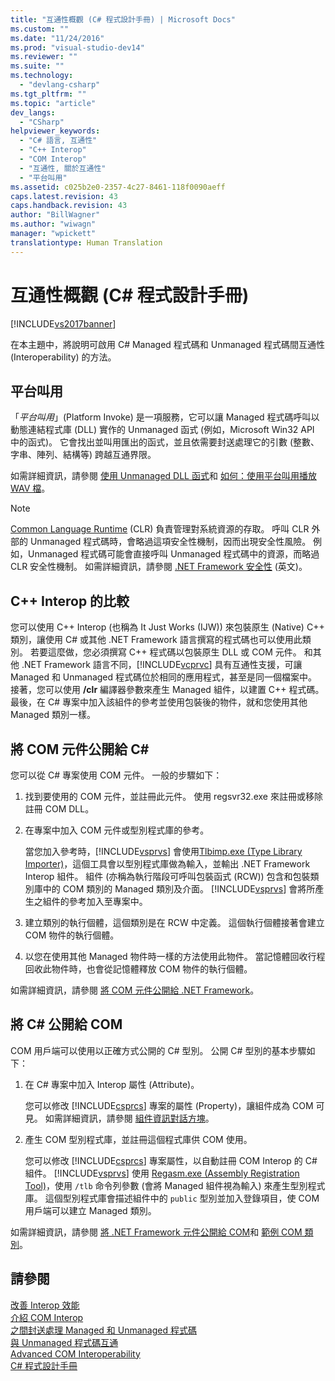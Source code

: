 ```yaml
---
title: "互通性概觀 (C# 程式設計手冊) | Microsoft Docs"
ms.custom: ""
ms.date: "11/24/2016"
ms.prod: "visual-studio-dev14"
ms.reviewer: ""
ms.suite: ""
ms.technology: 
  - "devlang-csharp"
ms.tgt_pltfrm: ""
ms.topic: "article"
dev_langs: 
  - "CSharp"
helpviewer_keywords: 
  - "C# 語言, 互通性"
  - "C++ Interop"
  - "COM Interop"
  - "互通性, 關於互通性"
  - "平台叫用"
ms.assetid: c025b2e0-2357-4c27-8461-118f0090aeff
caps.latest.revision: 43
caps.handback.revision: 43
author: "BillWagner"
ms.author: "wiwagn"
manager: "wpickett"
translationtype: Human Translation
---
```

# 互通性概觀 (C# 程式設計手冊)
[!INCLUDE[vs2017banner](../../../csharp/includes/vs2017banner.md)]

在本主題中，將說明可啟用 C\# Managed 程式碼和 Unmanaged 程式碼間互通性 \(Interoperability\) 的方法。  
  
## 平台叫用  
 「*平台叫用*」\(Platform Invoke\) 是一項服務，它可以讓 Managed 程式碼呼叫以動態連結程式庫 \(DLL\) 實作的 Unmanaged 函式 \(例如，Microsoft Win32 API 中的函式\)。  它會找出並叫用匯出的函式，並且依需要封送處理它的引數 \(整數、字串、陣列、結構等\) 跨越互通界限。  
  
 如需詳細資訊，請參閱 [使用 Unmanaged DLL 函式](../Topic/Consuming%20Unmanaged%20DLL%20Functions.md)和 [如何：使用平台叫用播放 WAV 檔](../../../csharp/programming-guide/interop/how-to-use-platform-invoke-to-play-a-wave-file.md)。  
  
> [!NOTE]
>  [Common Language Runtime](../Topic/Common%20Language%20Runtime%20\(CLR\).md) \(CLR\) 負責管理對系統資源的存取。  呼叫 CLR 外部的 Unmanaged 程式碼時，會略過這項安全性機制，因而出現安全性風險。  例如，Unmanaged 程式碼可能會直接呼叫 Unmanaged 程式碼中的資源，而略過 CLR 安全性機制。  如需詳細資訊，請參閱 [.NET Framework 安全性](http://msdn2.microsoft.com/zh-tw/security/aa570406.aspx) \(英文\)。  
  
## C\+\+ Interop 的比較  
 您可以使用 C\+\+ Interop \(也稱為 It Just Works \(IJW\)\) 來包裝原生 \(Native\) C\+\+ 類別，讓使用 C\# 或其他 .NET Framework 語言撰寫的程式碼也可以使用此類別。  若要這麼做，您必須撰寫 C\+\+ 程式碼以包裝原生 DLL 或 COM 元件。  和其他 .NET Framework 語言不同，[!INCLUDE[vcprvc](../../../csharp/programming-guide/interop/includes/vcprvc_md.md)] 具有互通性支援，可讓 Managed 和 Unmanaged 程式碼位於相同的應用程式，甚至是同一個檔案中。  接著，您可以使用 **\/clr** 編譯器參數來產生 Managed 組件，以建置 C\+\+ 程式碼。  最後，在 C\# 專案中加入該組件的參考並使用包裝後的物件，就和您使用其他 Managed 類別一樣。  
  
## 將 COM 元件公開給 C\#  
 您可以從 C\# 專案使用 COM 元件。  一般的步驟如下：  
  
1.  找到要使用的 COM 元件，並註冊此元件。  使用 regsvr32.exe 來註冊或移除註冊 COM DLL。  
  
2.  在專案中加入 COM 元件或型別程式庫的參考。  
  
     當您加入參考時，[!INCLUDE[vsprvs](../../../csharp/includes/vsprvs_md.md)] 會使用[Tlbimp.exe \(Type Library Importer\)](../Topic/Tlbimp.exe%20\(Type%20Library%20Importer\).md)，這個工具會以型別程式庫做為輸入，並輸出 .NET Framework Interop 組件。  組件 \(亦稱為執行階段可呼叫包裝函式 \(RCW\)\) 包含和包裝類別庫中的 COM 類別的 Managed 類別及介面。  [!INCLUDE[vsprvs](../../../csharp/includes/vsprvs_md.md)] 會將所產生之組件的參考加入至專案中。  
  
3.  建立類別的執行個體，這個類別是在 RCW 中定義。  這個執行個體接著會建立 COM 物件的執行個體。  
  
4.  以您在使用其他 Managed 物件時一樣的方法使用此物件。  當記憶體回收行程回收此物件時，也會從記憶體釋放 COM 物件的執行個體。  
  
 如需詳細資訊，請參閱 [將 COM 元件公開給 .NET Framework](../Topic/Exposing%20COM%20Components%20to%20the%20.NET%20Framework.md)。  
  
## 將 C\# 公開給 COM  
 COM 用戶端可以使用以正確方式公開的 C\# 型別。  公開 C\# 型別的基本步驟如下：  
  
1.  在 C\# 專案中加入 Interop 屬性 \(Attribute\)。  
  
     您可以修改 [!INCLUDE[csprcs](../../../csharp/includes/csprcs_md.md)] 專案的屬性 \(Property\)，讓組件成為 COM 可見。  如需詳細資訊，請參閱 [組件資訊對話方塊](/visual-studio/ide/reference/assembly-information-dialog-box)。  
  
2.  產生 COM 型別程式庫，並註冊這個程式庫供 COM 使用。  
  
     您可以修改 [!INCLUDE[csprcs](../../../csharp/includes/csprcs_md.md)] 專案屬性，以自動註冊 COM Interop 的 C\# 組件。  [!INCLUDE[vsprvs](../../../csharp/includes/vsprvs_md.md)] 使用 [Regasm.exe \(Assembly Registration Tool\)](../Topic/Regasm.exe%20\(Assembly%20Registration%20Tool\).md)，使用 `/tlb` 命令列參數 \(會將 Managed 組件視為輸入\) 來產生型別程式庫。  這個型別程式庫會描述組件中的 `public` 型別並加入登錄項目，使 COM 用戶端可以建立 Managed 類別。  
  
 如需詳細資訊，請參閱 [將 .NET Framework 元件公開給 COM](../Topic/Exposing%20.NET%20Framework%20Components%20to%20COM.md)和 [範例 COM 類別](../../../csharp/programming-guide/interop/example-com-class.md)。  
  
## 請參閱  
 [改善 Interop 效能](完整.嗎？LinkId%20=%2099564)   
 [介紹 COM Interop](完整.嗎？LinkId%20=%20112406)   
 [之間封送處理 Managed 和 Unmanaged 程式碼](完整.嗎？LinkId%20=%20112398)   
 [與 Unmanaged 程式碼互通](../Topic/Interoperating%20with%20Unmanaged%20Code.md)   
 [Advanced COM Interoperability](http://msdn.microsoft.com/zh-tw/3ada36e5-2390-4d70-b490-6ad8de92f2fb)   
 [C\# 程式設計手冊](../../../csharp/programming-guide/index.md)